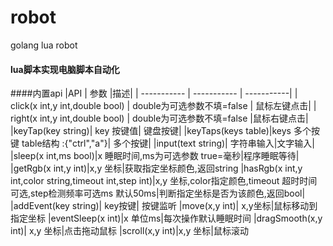 # robot
golang lua robot

#### lua脚本实现电脑脚本自动化

####内置api
|API      | 参数 |描述|
| ----------- | ----------- | -----------|
| click(x int,y int,double bool)       | double为可选参数不填=false      | 鼠标左键点击|
| right(x int,y int,double bool)   | double为可选参数不填=false        |鼠标右键点击|
|keyTap(key string)| key 按键值| 键盘按键|
|keyTaps(keys table)|keys 多个按键 table结构 :{"ctrl","a"}| 多个按键|
|input(text string)| 字符串输入|文字输入|
|sleep(x int,ms bool)|x 睡眠时间,ms为可选参数 true=毫秒|程序睡眠等待|
|getRgb(x int,y int)|x,y 坐标|获取指定坐标颜色,返回string
|hasRgb(x int,y int,color string,timeout int,step int)|x,y 坐标,color指定颜色,timeout 超时时间可选,step检测频率可选ms 默认50ms|判断指定坐标是否为该颜色,返回bool|
|addEvent(key string)| key按键| 按键监听
|move(x,y int)| x,y坐标|鼠标移动到指定坐标
|eventSleep(x int)|x 单位ms|每次操作默认睡眠时间
|dragSmooth(x,y int)| x,y 坐标|点击拖动鼠标
|scroll(x,y int)|x,y 坐标|鼠标滚动